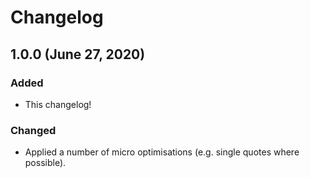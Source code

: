 # Changelog

## 1.0.0 (June 27, 2020)

### Added
- This changelog!

### Changed
- Applied a number of micro optimisations (e.g. single quotes where possible).
